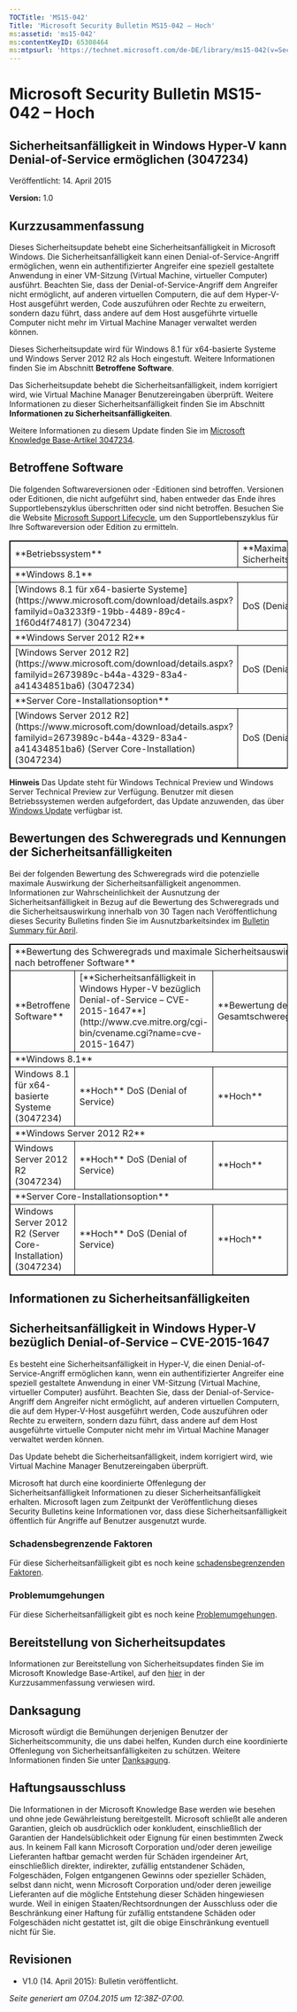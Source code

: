 ```yaml
---
TOCTitle: 'MS15-042'
Title: 'Microsoft Security Bulletin MS15-042 – Hoch'
ms:assetid: 'ms15-042'
ms:contentKeyID: 65308464
ms:mtpsurl: 'https://technet.microsoft.com/de-DE/library/ms15-042(v=Security.10)'
---
```


Microsoft Security Bulletin MS15-042 – Hoch
===========================================

Sicherheitsanfälligkeit in Windows Hyper-V kann Denial-of-Service ermöglichen (3047234)
---------------------------------------------------------------------------------------

Veröffentlicht: 14. April 2015

**Version:** 1.0

Kurzzusammenfassung
-------------------

Dieses Sicherheitsupdate behebt eine Sicherheitsanfälligkeit in Microsoft Windows. Die Sicherheitsanfälligkeit kann einen Denial-of-Service-Angriff ermöglichen, wenn ein authentifizierter Angreifer eine speziell gestaltete Anwendung in einer VM-Sitzung (Virtual Machine, virtueller Computer) ausführt. Beachten Sie, dass der Denial-of-Service-Angriff dem Angreifer nicht ermöglicht, auf anderen virtuellen Computern, die auf dem Hyper-V-Host ausgeführt werden, Code auszuführen oder Rechte zu erweitern, sondern dazu führt, dass andere auf dem Host ausgeführte virtuelle Computer nicht mehr im Virtual Machine Manager verwaltet werden können.

Dieses Sicherheitsupdate wird für Windows 8.1 für x64-basierte Systeme und Windows Server 2012 R2 als Hoch eingestuft. Weitere Informationen finden Sie im Abschnitt **Betroffene Software**.

Das Sicherheitsupdate behebt die Sicherheitsanfälligkeit, indem korrigiert wird, wie Virtual Machine Manager Benutzereingaben überprüft. Weitere Informationen zu dieser Sicherheitsanfälligkeit finden Sie im Abschnitt **Informationen zu Sicherheitsanfälligkeiten**.

Weitere Informationen zu diesem Update finden Sie im [Microsoft Knowledge Base-Artikel 3047234](https://support.microsoft.com/de-de/kb/3047234).

Betroffene Software
-------------------

Die folgenden Softwareversionen oder -Editionen sind betroffen. Versionen oder Editionen, die nicht aufgeführt sind, haben entweder das Ende ihres Supportlebenszyklus überschritten oder sind nicht betroffen. Besuchen Sie die Website [Microsoft Support Lifecycle](http://go.microsoft.com/fwlink/?linkid=21742), um den Supportlebenszyklus für Ihre Softwareversion oder Edition zu ermitteln. 

<p> </p>
<table style="border:1px solid black;">
<tr>
<td style="border:1px solid black;">
**Betriebssystem**
</td>
<td style="border:1px solid black;">
**Maximale Sicherheitsauswirkung**
</td>
<td style="border:1px solid black;">
**Bewertung des Gesamtschweregrads**
</td>
<td style="border:1px solid black;">
**Ersetzte Updates**
</td>
</tr>
<tr>
<td style="border:1px solid black;" colspan="4">
**Windows 8.1**
</td>
</tr>
<tr>
<td style="border:1px solid black;">
[Windows 8.1 für x64-basierte Systeme](https://www.microsoft.com/download/details.aspx?familyid=0a3233f9-19bb-4489-89c4-1f60d4f74817)  
(3047234)
</td>
<td style="border:1px solid black;">
DoS (Denial of Service)
</td>
<td style="border:1px solid black;">
Hoch
</td>
<td style="border:1px solid black;">
Keine
</td>
</tr>
<tr>
<td style="border:1px solid black;" colspan="4">
**Windows Server 2012 R2**
</td>
</tr>
<tr>
<td style="border:1px solid black;">
[Windows Server 2012 R2](https://www.microsoft.com/download/details.aspx?familyid=2673989c-b44a-4329-83a4-a41434851ba6)  
(3047234)
</td>
<td style="border:1px solid black;">
DoS (Denial of Service)
</td>
<td style="border:1px solid black;">
Hoch
</td>
<td style="border:1px solid black;">
Keine
</td>
</tr>
<tr>
<td style="border:1px solid black;" colspan="4">
**Server Core-Installationsoption**
</td>
</tr>
<tr>
<td style="border:1px solid black;">
[Windows Server 2012 R2](https://www.microsoft.com/download/details.aspx?familyid=2673989c-b44a-4329-83a4-a41434851ba6) (Server Core-Installation)  
(3047234)
</td>
<td style="border:1px solid black;">
DoS (Denial of Service)
</td>
<td style="border:1px solid black;">
Hoch
</td>
<td style="border:1px solid black;">
Keine
</td>
</tr>
</table>
 
**Hinweis** Das Update steht für Windows Technical Preview und Windows Server Technical Preview zur Verfügung. Benutzer mit diesen Betriebssystemen werden aufgefordert, das Update anzuwenden, das über [Windows Update](http://go.microsoft.com/fwlink/?linkid=21130) verfügbar ist. 

Bewertungen des Schweregrads und Kennungen der Sicherheitsanfälligkeiten
------------------------------------------------------------------------

Bei der folgenden Bewertung des Schweregrads wird die potenzielle maximale Auswirkung der Sicherheitsanfälligkeit angenommen. Informationen zur Wahrscheinlichkeit der Ausnutzung der Sicherheitsanfälligkeit in Bezug auf die Bewertung des Schweregrads und die Sicherheitsauswirkung innerhalb von 30 Tagen nach Veröffentlichung dieses Security Bulletins finden Sie im Ausnutzbarkeitsindex im [Bulletin Summary für April](https://technet.microsoft.com/library/security/ms15-apr).

<p> </p>
<table style="border:1px solid black;">
<tr>
<td style="border:1px solid black;" colspan="3">
**Bewertung des Schweregrads und maximale Sicherheitsauswirkung nach betroffener Software**
</td>
</tr>
<tr>
<td style="border:1px solid black;">
**Betroffene Software**
</td>
<td style="border:1px solid black;">
[**Sicherheitsanfälligkeit in Windows Hyper-V bezüglich Denial-of-Service – CVE-2015-1647**](http://www.cve.mitre.org/cgi-bin/cvename.cgi?name=cve-2015-1647)
</td>
<td style="border:1px solid black;">
**Bewertung des Gesamtschweregrads**
</td>
</tr>
<tr>
<td style="border:1px solid black;" colspan="3">
**Windows 8.1**
</td>
</tr>
<tr>
<td style="border:1px solid black;">
Windows 8.1 für x64-basierte Systeme  
(3047234)
</td>
<td style="border:1px solid black;">
**Hoch**  
DoS (Denial of Service)
</td>
<td style="border:1px solid black;">
**Hoch**
</td>
</tr>
<tr>
<td style="border:1px solid black;" colspan="3">
**Windows Server 2012 R2**
</td>
</tr>
<tr>
<td style="border:1px solid black;">
Windows Server 2012 R2  
(3047234)
</td>
<td style="border:1px solid black;">
**Hoch**  
DoS (Denial of Service)
</td>
<td style="border:1px solid black;">
**Hoch**
</td>
</tr>
<tr>
<td style="border:1px solid black;" colspan="3">
**Server Core-Installationsoption**
</td>
</tr>
<tr>
<td style="border:1px solid black;">
Windows Server 2012 R2 (Server Core-Installation)  
(3047234)
</td>
<td style="border:1px solid black;">
**Hoch**  
DoS (Denial of Service)
</td>
<td style="border:1px solid black;">
**Hoch**
</td>
</tr>
</table>
 

Informationen zu Sicherheitsanfälligkeiten
------------------------------------------

Sicherheitsanfälligkeit in Windows Hyper-V bezüglich Denial-of-Service – CVE-2015-1647
--------------------------------------------------------------------------------------

Es besteht eine Sicherheitsanfälligkeit in Hyper-V, die einen Denial-of-Service-Angriff ermöglichen kann, wenn ein authentifizierter Angreifer eine speziell gestaltete Anwendung in einer VM-Sitzung (Virtual Machine, virtueller Computer) ausführt. Beachten Sie, dass der Denial-of-Service-Angriff dem Angreifer nicht ermöglicht, auf anderen virtuellen Computern, die auf dem Hyper-V-Host ausgeführt werden, Code auszuführen oder Rechte zu erweitern, sondern dazu führt, dass andere auf dem Host ausgeführte virtuelle Computer nicht mehr im Virtual Machine Manager verwaltet werden können.

Das Update behebt die Sicherheitsanfälligkeit, indem korrigiert wird, wie Virtual Machine Manager Benutzereingaben überprüft.

Microsoft hat durch eine koordinierte Offenlegung der Sicherheitsanfälligkeit Informationen zu dieser Sicherheitsanfälligkeit erhalten. Microsoft lagen zum Zeitpunkt der Veröffentlichung dieses Security Bulletins keine Informationen vor, dass diese Sicherheitsanfälligkeit öffentlich für Angriffe auf Benutzer ausgenutzt wurde.

### Schadensbegrenzende Faktoren

Für diese Sicherheitsanfälligkeit gibt es noch keine [schadensbegrenzenden Faktoren](https://technet.microsoft.com/library/security/dn848375.aspx).

### Problemumgehungen

Für diese Sicherheitsanfälligkeit gibt es noch keine [Problemumgehungen](https://technet.microsoft.com/library/security/dn848375.aspx).

Bereitstellung von Sicherheitsupdates
-------------------------------------

Informationen zur Bereitstellung von Sicherheitsupdates finden Sie im Microsoft Knowledge Base-Artikel, auf den [hier](#kbarticle) in der Kurzzusammenfassung verwiesen wird.

Danksagung
----------

Microsoft würdigt die Bemühungen derjenigen Benutzer der Sicherheitscommunity, die uns dabei helfen, Kunden durch eine koordinierte Offenlegung von Sicherheitsanfälligkeiten zu schützen. Weitere Informationen finden Sie unter [Danksagung](https://technet.microsoft.com/library/security/dn903755.aspx). 

Haftungsausschluss
------------------

Die Informationen in der Microsoft Knowledge Base werden wie besehen und ohne jede Gewährleistung bereitgestellt. Microsoft schließt alle anderen Garantien, gleich ob ausdrücklich oder konkludent, einschließlich der Garantien der Handelsüblichkeit oder Eignung für einen bestimmten Zweck aus. In keinem Fall kann Microsoft Corporation und/oder deren jeweilige Lieferanten haftbar gemacht werden für Schäden irgendeiner Art, einschließlich direkter, indirekter, zufällig entstandener Schäden, Folgeschäden, Folgen entgangenen Gewinns oder spezieller Schäden, selbst dann nicht, wenn Microsoft Corporation und/oder deren jeweilige Lieferanten auf die mögliche Entstehung dieser Schäden hingewiesen wurde. Weil in einigen Staaten/Rechtsordnungen der Ausschluss oder die Beschränkung einer Haftung für zufällig entstandene Schäden oder Folgeschäden nicht gestattet ist, gilt die obige Einschränkung eventuell nicht für Sie.

Revisionen
----------

-   V1.0 (14. April 2015): Bulletin veröffentlicht.

*Seite generiert am 07.04.2015 um 12:38Z-07:00.*

